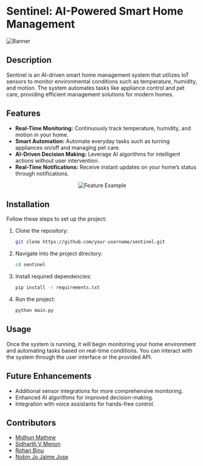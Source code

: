 # Sentinel: AI-Powered Smart Home Management

![Banner](https://github.com/memidhun/SineWave/blob/782b734ec367fb1916d9d1ba8f7102134efb7422/App%20Images/image.png)

## Description
Sentinel is an AI-driven smart home management system that utilizes IoT sensors to monitor environmental conditions such as temperature, humidity, and motion. The system automates tasks like appliance control and pet care, providing efficient management solutions for modern homes.

## Features
- **Real-Time Monitoring:** Continuously track temperature, humidity, and motion in your home.
- **Smart Automation:** Automate everyday tasks such as turning appliances on/off and managing pet care.
- **AI-Driven Decision Making:** Leverage AI algorithms for intelligent actions without user intervention.
- **Real-Time Notifications:** Receive instant updates on your home’s status through notifications.

<div align="center">
    <img src="https://github.com/memidhun/SineWave/blob/eb054f7430d29ed948c17a4fc18ba4b141e46b9c/App%20Images/Screenshot%202024-10-04%20235112.png" alt="Feature Example" />
</div>

## Installation
Follow these steps to set up the project:

1. Clone the repository:
   ```bash
   git clone https://github.com/your-username/sentinel.git
   ```
2. Navigate into the project directory:
   ```bash
   cd sentinel
   ```
3. Install required dependencies:
   ```bash
   pip install -r requirements.txt
   ```
4. Run the project:
   ```bash
   python main.py
   ```

## Usage
Once the system is running, it will begin monitoring your home environment and automating tasks based on real-time conditions. You can interact with the system through the user interface or the provided API.


## Future Enhancements
- Additional sensor integrations for more comprehensive monitoring.
- Enhanced AI algorithms for improved decision-making.
- Integration with voice assistants for hands-free control.

## Contributors
- [Midhun Mathew](https://github.com/your-username)
- [Sidharth V Menon](https://github.com/team-member-1)
- [Rohan Binu](https://github.com/team-member-2)
- [Nobin Jo Jaime Jose](https://github.com/team-member-2)
